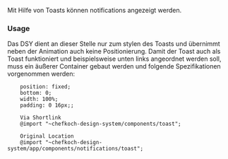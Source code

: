 Mit Hilfe von Toasts können notifications angezeigt werden.

### Usage  

Das DSY dient an dieser Stelle nur zum stylen des Toasts und übernimmt neben der Animation auch keine 
Positionierung. Damit der Toast auch als Toast funktioniert und beispielsweise unten links angeordnet werden soll, muss ein äußerer Container gebaut werden und 
folgende Spezifikationen vorgenommen werden:
```
    position: fixed;
    bottom: 0;
    width: 100%;
    padding: 0 16px;;

```
```
    Via Shortlink
    @import "~chefkoch-design-system/components/toast";
    
    Original Location
    @import "~chefkoch-design-system/app/components/notifications/toast";
  
